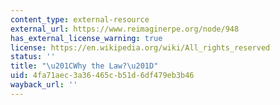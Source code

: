 ```yaml
---
content_type: external-resource
external_url: https://www.reimaginerpe.org/node/948
has_external_license_warning: true
license: https://en.wikipedia.org/wiki/All_rights_reserved
status: ''
title: "\u201CWhy the Law?\u201D"
uid: 4fa71aec-3a36-465c-b51d-6df479eb3b46
wayback_url: ''
---
```

